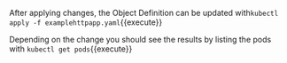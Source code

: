 After applying changes, the Object Definition can be updated with`kubectl apply -f examplehttpapp.yaml`{{execute}}

Depending on the change you should see the results by listing the pods with `kubectl get pods`{{execute}}
